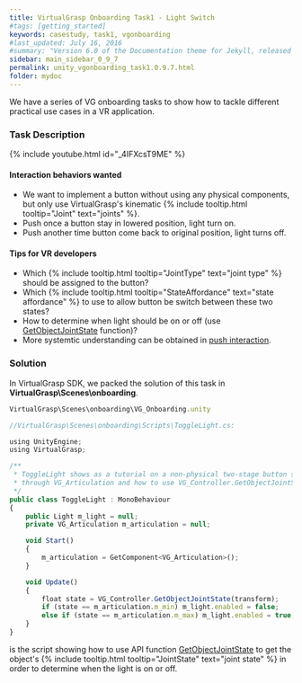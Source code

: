 ```yaml
---
title: VirtualGrasp Onboarding Task1 - Light Switch
#tags: [getting_started]
keywords: casestudy, task1, vgonboarding
#last_updated: July 16, 2016
#summary: "Version 6.0 of the Documentation theme for Jekyll, released July 4, 2016, implements relative links so you can view the files offline or on any server without configuring urls and baseurls. Additionally, you can store pages in subdirectories. Templates for alerts and images are available."
sidebar: main_sidebar_0_9_7
permalink: unity_vgonboarding_task1.0.9.7.html
folder: mydoc
---
```


We have a series of VG onboarding tasks to show how to tackle different practical use cases in a VR application.

### Task Description

{% include youtube.html id="_4IFXcsT9ME" %}

#### Interaction behaviors wanted

* We want to implement a button without using any physical components, but only use VirtualGrasp's kinematic {% include tooltip.html tooltip="Joint" text="joints" %}.
* Push once a button stay in lowered position, light turn on.
* Push another time button come back to original position, light turns off.

#### Tips for VR developers

* Which {% include tooltip.html tooltip="JointType" text="joint type" %} should be assigned to the button?
* Which {% include tooltip.html tooltip="StateAffordance" text="state affordance" %} to use to allow button be switch between these two states?
* How to determine when light should be on or off (use [GetObjectJointState](virtualgrasp_unityapi.0.9.7.html#getobjectjointstate) function)?
* More systemtic understanding can be obtained in [push interaction](push_interaction.0.9.7.html#background).

### Solution

In VirtualGrasp SDK, we packed the solution of this task in **VirtualGrasp\Scenes\onboarding**.

```js
VirtualGrasp\Scenes\onboarding\VG_Onboarding.unity
````

```js
//VirtualGrasp\Scenes\onboarding\Scripts\ToggleLight.cs:

using UnityEngine;
using VirtualGrasp;

/** 
 * ToggleLight shows as a tutorial on a non-physical two-stage button setup 
 * through VG_Articulation and how to use VG_Controller.GetObjectJointState to toggle light on and off. 
 */
public class ToggleLight : MonoBehaviour
{
    public Light m_light = null;
    private VG_Articulation m_articulation = null;

    void Start()
    {
        m_articulation = GetComponent<VG_Articulation>();
    }

    void Update()
    {
        float state = VG_Controller.GetObjectJointState(transform);
        if (state == m_articulation.m_min) m_light.enabled = false;
        else if (state == m_articulation.m_max) m_light.enabled = true;
    }
}

````
is the script showing how to use API function [GetObjectJointState](virtualgrasp_unityapi.0.9.7.html#getobjectjointstate) to get the object's {% include tooltip.html tooltip="JointState" text="joint state" %} in order to determine when the light is on or off. 

